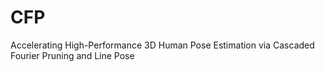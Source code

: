 # CFP
Accelerating High-Performance 3D Human Pose  Estimation via Cascaded Fourier Pruning and Line  Pose

